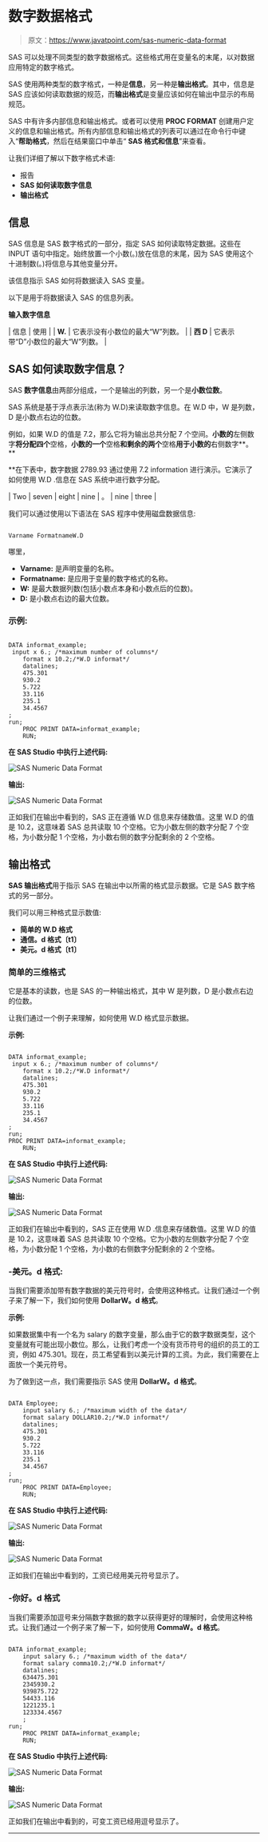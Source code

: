 # 数字数据格式

> 原文：<https://www.javatpoint.com/sas-numeric-data-format>

SAS 可以处理不同类型的数字数据格式。这些格式用在变量名的末尾，以对数据应用特定的数字格式。

SAS 使用两种类型的数字格式，一种是**信息**，另一种是**输出格式**。其中，信息是 SAS 应该如何读取数据的规范，而**输出格式**是变量应该如何在输出中显示的布局规范。

SAS 中有许多内部信息和输出格式。或者可以使用 **PROC FORMAT** 创建用户定义的信息和输出格式。所有内部信息和输出格式的列表可以通过在命令行中键入“**帮助格式**，然后在结果窗口中单击“ **SAS 格式和信息**”来查看。

让我们详细了解以下数字格式术语:

*   报告
*   **SAS 如何读取数字信息**
*   **输出格式**

## 信息

SAS 信息是 SAS 数字格式的一部分，指定 SAS 如何读取特定数据。这些在 INPUT 语句中指定。始终放置一个小数(。)放在信息的末尾，因为 SAS 使用这个十进制数(。)将信息与其他变量分开。

该信息指示 SAS 如何将数据读入 SAS 变量。

以下是用于将数据读入 SAS 的信息列表。

**输入数字信息**

| 信息 | 使用 |
| **W.** | 它表示没有小数位的最大“W”列数。 |
| **西 D** | 它表示带“D”小数位的最大“W”列数。 |

## SAS 如何读取数字信息？

SAS **数字信息**由两部分组成，一个是输出的列数，另一个是**小数位数**。

SAS 系统是基于浮点表示法(称为 W.D)来读取数字信息。在 W.D 中，W 是列数，D 是小数点右边的位数。

例如，如果 W.D 的值是 7.2，那么它将为输出总共分配 7 个空间。**小数的**左侧数字**将分配四个**空格，**小数的一个**空格**和剩余的两个**空格**用于小数的**右侧数字**。**

 **在下表中，数字数据 2789.93 通过使用 7.2 information 进行演示。它演示了如何使用 W.D .信息在 SAS 系统中进行数字分配。

| Two | seven | eight | nine | 。 | nine | three |

我们可以通过使用以下语法在 SAS 程序中使用磁盘数据信息:

```

Varname FormatnameW.D

```

哪里，

*   **Varname:** 是声明变量的名称。
*   **Formatname:** 是应用于变量的数字格式的名称。
*   **W:** 是最大数据列数(包括小数点本身和小数点后的位数)。
*   **D:** 是小数点右边的最大位数。

### 示例:

```

DATA informat_example;
 input x 6.; /*maximum number of columns*/ 
	format x 10.2;/*W.D informat*/
	datalines;
    475.301
	930.2
	5.722
	33.116
	235.1
	34.4567
;
run;
	PROC PRINT DATA=informat_example;
	RUN;

```

**在 SAS Studio 中执行上述代码:**

![SAS Numeric Data Format](img/3d7136f627c47409d5a32d48f4bc813c.png)

**输出:**

![SAS Numeric Data Format](img/c2ced3688e9ebaefa04f30c51e4b528d.png)

正如我们在输出中看到的，SAS 正在遵循 W.D 信息来存储数值。这里 W.D 的值是 10.2，这意味着 SAS 总共读取 10 个空格。它为小数左侧的数字分配 7 个空格，为小数分配 1 个空格，为小数右侧的数字分配剩余的 2 个空格。

## 输出格式

**SAS 输出格式**用于指示 SAS 在输出中以所需的格式显示数据。它是 SAS 数字格式的另一部分。

我们可以用三种格式显示数值:

*   **简单的 W.D 格式**
*   **通信。d 格式〔t1〕**
*   **美元。d 格式〔t1〕**

### 简单的三维格式

它是基本的读数，也是 SAS 的一种输出格式，其中 W 是列数，D 是小数点右边的位数。

让我们通过一个例子来理解，如何使用 W.D 格式显示数据。

**示例:**

```

DATA informat_example;
 input x 6.; /*maximum number of columns*/ 
	format x 10.2;/*W.D informat*/
	datalines;
    475.301
	930.2
	5.722
	33.116
	235.1
	34.4567
;
run;
PROC PRINT DATA=informat_example;
	RUN;

```

**在 SAS Studio 中执行上述代码:**

![SAS Numeric Data Format](img/4e5a513135e5e2bcb5507f792d972d27.png)

**输出:**

![SAS Numeric Data Format](img/5b6f1011268df1ddc81975bb53eca250.png)

正如我们在输出中看到的，SAS 正在使用 W.D .信息来存储数值。这里 W.D 的值是 10.2，这意味着 SAS 总共读取 10 个空格。它为小数的左侧数字分配 7 个空格，为小数分配 1 个空格，为小数的右侧数字分配剩余的 2 个空格。

### -美元。d 格式:

当我们需要添加带有数字数据的美元符号时，会使用这种格式。让我们通过一个例子来了解一下，我们如何使用 **DollarW。d 格式**。

**示例:**

如果数据集中有一个名为 salary 的数字变量，那么由于它的数字数据类型，这个变量就有可能出现小数位。那么，让我们考虑一个没有货币符号的组织的员工的工资，例如 475.301。现在，员工希望看到以美元计算的工资。为此，我们需要在上面放一个美元符号。

为了做到这一点，我们需要指示 SAS 使用 **DollarW。d 格式**。

```

DATA Employee;
	input salary 6.; /*maximum width of the data*/
	format salary DOLLAR10.2;/*W.D informat*/
	datalines;
    475.301
	930.2
	5.722
	33.116
	235.1
	34.4567
;
run;
	PROC PRINT DATA=Employee;
	RUN;

```

**在 SAS Studio 中执行上述代码:**

![SAS Numeric Data Format](img/2ec485af56f67ff51f0ea791290f45d4.png)

**输出:**

![SAS Numeric Data Format](img/570a01676de84aa2c28b6ddda13919fd.png)

正如我们在输出中看到的，工资已经用美元符号显示了。

### -你好。d 格式

当我们需要添加逗号来分隔数字数据的数字以获得更好的理解时，会使用这种格式。让我们通过一个例子来了解一下，如何使用 **CommaW。d 格式**。

```

DATA informat_example;
	input salary 6.; /*maximum width of the data*/
	format salary comma10.2;/*W.D informat*/
	datalines;
    634475.301
	2345930.2
	939875.722
	54433.116
	1221235.1
	123334.4567
    ;
run;
	PROC PRINT DATA=informat_example;
	RUN;

```

**在 SAS Studio 中执行上述代码:**

![SAS Numeric Data Format](img/bc4a24889fe39642447522499cd1bd56.png)

**输出:**

![SAS Numeric Data Format](img/0549435d8f48943457475dbb58ede93a.png)

正如我们在输出中看到的，可变工资已经用逗号显示了。

* * ***